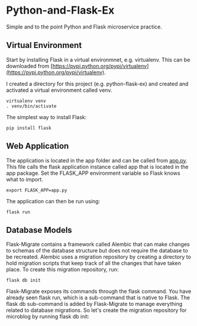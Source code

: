 # Python-and-Flask-Ex
Simple and to the point Python and Flask microservice practice.

## Virtual Environment
Start by installing Flask in a virtual environmnet, e.g. virtualenv. This can be downloaded from [https://pypi.python.org/pypi/virtualenv](https://pypi.python.org/pypi/virtualenv).

I created a directory for this project (e.g. python-flask-ex) and created and activated a virtual environment called venv.
```
virtualenv venv
. venv/bin/activate
```

The simplest way to install Flask:
```
pip install flask
```

## Web Application
The application is located in the app folder and can be called from [app.py](app.py). This file calls the flask application instance called app that is located in the app package. Set the FLASK_APP environment variable so Flask knows what to import.
```
export FLASK_APP=app.py
```
The application can then be run using:
```
flask run
```

## Database Models
Flask-Migrate contains a framework called Alembic that can make changes to schemas of the database structure but does not require the database to be recreated. Alembic uses a migration repository by creating a directory to hold migration scripts that keep track of all the changes that have taken place. To create this migration repository, run:
```
flask db init
```

Flask-Migrate exposes its commands through the flask command. You have already seen flask run, which is a sub-command that is native to Flask. The flask db sub-command is added by Flask-Migrate to manage everything related to database migrations. So let's create the migration repository for microblog by running flask db init:
